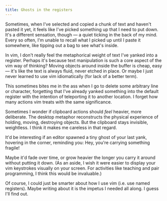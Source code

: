 ```yaml
---
title: Ghosts in the registers
---
```


Sometimes, when I've selected and copied a chunk of text and haven't pasted it yet, it feels like I've picked something up that I need to put down. It's a different sensation, though — a quiet ticking in the back of my mind. Every so often, I'm unable to recall what I picked up until I paste it somewhere, like tipping out a bag to see what's inside.

In vim, I don't really feel the metaphorical weight of text I've yanked into a register. Perhaps it's because text manipulation is such a core aspect of the vim way of thinking? Moving objects around inside the buffer is cheap, easy — it's like the text is always fluid, never etched in place. Or maybe I just never learned to use vim idiomatically (for lack of a better term).

This sometimes bites me in the ass when I go to delete some arbitrary line or character, forgetting that I've already yanked something into the default register with the intention of teleporting it to another location. I forget how many actions vim treats with the same significance.

Sometimes I wonder if clipboard actions should *feel* heavier, more deliberate. The desktop metaphor reconstructs the physical experience of holding, moving, destroying objects. But the clipboard stays invisible, weightless. I think it makes me careless in that regard.

It'd be interesting if an editor spawned a tiny ghost of your last yank, hovering in the corner, reminding you: <span class="text-indigo-700 italic">Hey, you're carrying something fragile!</span>

Maybe it'd fade over time, or grow heavier the longer you carry it around without putting it down. (As an aside, I wish it were easier to display your vim keystrokes visually on your screen. For activities like teaching and pair programming, I think this would be invaluable.)

Of course, I could just be smarter about how I use vim (i.e. use named registers). Maybe writing about it is the impetus I needed all along. I guess I'll find out.